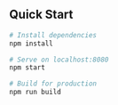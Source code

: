 ## Quick Start

``` bash
# Install dependencies
npm install

# Serve on localhost:8080
npm start

# Build for production
npm run build
```
